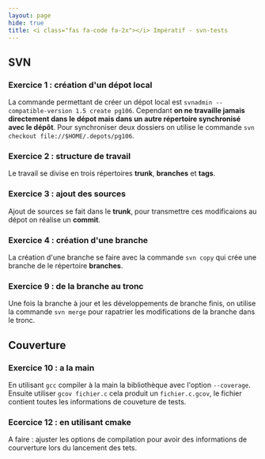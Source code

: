 ```yaml
---
layout: page
hide: true
title: <i class="fas fa-code fa-2x"></i> Impératif - svn-tests
---
```


## <i class="fas fa-code"></i> SVN

### Exercice 1 : création d'un dépot local
La commande permettant de créer un dépot local est `svnadmin
--compatible-version 1.5 create pg106`. Cependant **on ne travaille jamais
directement dans le dépot mais dans un autre répertoire synchronisé avec le
dépôt**. Pour synchroniser deux dossiers on utilise le commande `svn checkout
file://$HOME/.depots/pg106`. 

### Exercice 2 : structure de travail 
Le travail se divise en trois répertoires **trunk**, **branches** et **tags**.

### Exercice 3 : ajout des sources
Ajout de sources se fait dans le **trunk**, pour transmettre ces modificaions au
dépot on réalise un **commit**.

### Exercice 4 : création d'une branche
La création d'une branche se faire avec la commande `svn copy` qui crée une
branche de le répertoire **branches**.

### Exercice 9 : de la branche au tronc 
Une fois la branche à jour et les développements de branche finis, on utilise la
commande `svn merge` pour rapatrier les modifications de la branche dans le
tronc.

## <i class="fas fa-code"></i> Couverture 

### Exercice 10 : a la main
En utilisant `gcc` compiler à la main la bibliothèque avec l'option
`--coverage`. Ensuite utiliser `gcov fichier.c` cela produit un
`fichier.c.gcov`, le fichier contient toutes les informations de couveture de
tests.

### Ecercice 12 : en utilisant cmake
A faire : ajuster les options de compilation pour avoir des informations de
courverture lors du lancement des tets.
